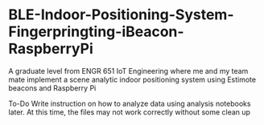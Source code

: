 # BLE-Indoor-Positioning-System-Fingerpringting-iBeacon-RaspberryPi
A graduate level from ENGR 651 IoT Engineering where me and my team mate implement a scene analytic indoor positioning system using Estimote beacons and Raspberry Pi


To-Do
Write instruction on how to analyze data using analysis notebooks later. At this time, the files may not work correctly without some clean up
